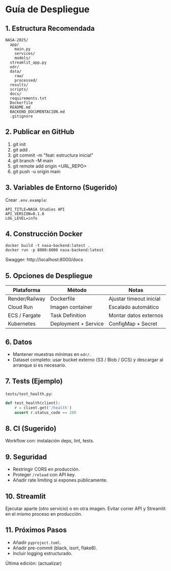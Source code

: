# Guía de Despliegue

## 1. Estructura Recomendada
```
NASA-2025/
  app/
    main.py
    services/
    models/
  streamlit_app.py
  odr/
  data/
    raw/
    processed/
  results/
  scripts/
  docs/
  requirements.txt
  Dockerfile
  README.md
  BACKEND_DOCUMENTACION.md
  .gitignore
```

## 2. Publicar en GitHub
1. git init
2. git add .
3. git commit -m "feat: estructura inicial"
4. git branch -M main
5. git remote add origin <URL_REPO>
6. git push -u origin main

## 3. Variables de Entorno (Sugerido)
Crear `.env.example`:
```
API_TITLE=NASA Studies API
API_VERSION=0.1.0
LOG_LEVEL=info
```

## 4. Construcción Docker
```
docker build -t nasa-backend:latest .
docker run -p 8000:8000 nasa-backend:latest
```
Swagger: http://localhost:8000/docs

## 5. Opciones de Despliegue
| Plataforma | Método | Notas |
|-----------|--------|-------|
| Render/Railway | Dockerfile | Ajustar timeout inicial |
| Cloud Run | Imagen container | Escalado automático |
| ECS / Fargate | Task Definition | Montar datos externos |
| Kubernetes | Deployment + Service | ConfigMap + Secret |

## 6. Datos
- Mantener muestras mínimas en `odr/`.
- Dataset completo: usar bucket externo (S3 / Blob / GCS) y descargar al arranque si es necesario.

## 7. Tests (Ejemplo)
`tests/test_health.py`:
```python
def test_health(client):
    r = client.get('/health')
    assert r.status_code == 200
```

## 8. CI (Sugerido)
Workflow con: instalación deps, lint, tests.

## 9. Seguridad
- Restringir CORS en producción.
- Proteger `/reload` con API key.
- Añadir rate limiting si expones públicamente.

## 10. Streamlit
Ejecutar aparte (otro servicio) o en otra imagen. Evitar correr API y Streamlit en el mismo proceso en producción.

## 11. Próximos Pasos
- Añadir `pyproject.toml`.
- Añadir pre-commit (black, isort, flake8).
- Incluir logging estructurado.

Última edición: (actualizar)

